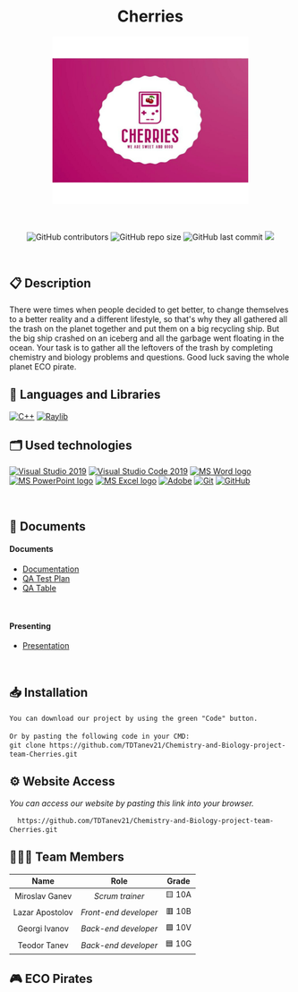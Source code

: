<h1 align="center">Cherries</h1>

<p align = "center">
 <img height="300" width="350" alt="" src = "Chemistry-and-biology-project/images/logo.png" alt = "logo">
</p>

<br>

<p align = "center">
  <img alt="GitHub contributors" src="https://img.shields.io/github/contributors/codingburgas/Chemistry-and-biology-project?style=flat-square">
  <img alt="GitHub repo size" src="https://img.shields.io/github/repo-size/codingburgas/Chemistry-and-biology-project?style=flat-square">
  <img alt="GitHub last commit" src="https://img.shields.io/github/last-commit/codingburgas/Chemistry-and-biology-project?style=flat-square">
  <img src="https://img.shields.io/github/languages/count/codingburgas/Chemistry-and-biology-project?style=flat-square">
</p> 

## 📋 Description
There were times when people decided to get better, to change themselves to a better reality and a different lifestyle, so that's why they all gathered all the trash on the planet together and put them on a big recycling ship. But the big ship crashed on an iceberg and all the garbage went floating in the ocean. Your task is to gather all the leftovers of the trash by completing chemistry and biology problems and questions. Good luck saving the whole planet ECO pirate.

## 🚀 Languages and Libraries
<p align="left">
  <a href="https://www.cplusplus.com/"><img src="https://img.icons8.com/color/48/000000/c-plus-plus-logo.png" alt="C++"/></a>
  <a href="https://www.raylib.com/"><img src ="https://upload.wikimedia.org/wikipedia/commons/f/f4/Raylib_logo.png" alt="Raylib" heigh=48px width=48px/></a>
</p>

## 🗂 Used technologies
<p align="left">
  <a href="https://visualstudio.microsoft.com/"><img src="https://img.icons8.com/fluency/48/000000/visual-studio.png" alt="Visual Studio 2019"/></a>
  <a href="https://code.visualstudio.com/"><img src="https://img.icons8.com/color/48/null/visual-studio-code-2019.png" alt="Visual Studio Code 2019"/></a>
  <a href="https://www.microsoft.com/en-ww/microsoft-365/word"><img src="https://img.icons8.com/fluency/48/000000/microsoft-word-2019.png" alt="MS Word logo" width=48px /></a>
  <a href="https://www.microsoft.com/en-us/microsoft-365/powerpoint"><img src="https://img.icons8.com/fluency/48/000000/microsoft-powerpoint-2019.png" alt="MS PowerPoint logo" width=48px /></a>
  <a href="https://www.microsoft.com/en-us/microsoft-365/excel"><img src="https://img.icons8.com/fluency/48/000000/microsoft-excel-2019.png" alt="MS Excel logo"/></a>
  <a href="https://www.adobe.com/"><img src="https://img.icons8.com/color/48/null/adobe-illustrator--v1.png" alt="Adobe"/></a>
  <a href="https://git-scm.com/"><img src="https://img.icons8.com/color/48/000000/git.png" alt="Git"/></a>
  <a href="https://git-scm.com/"><img src="https://cdn-icons-png.flaticon.com/512/25/25231.png" alt="GitHub" heigh=48px width=48px/></a>
</p> 

## 📝 Documents
 
<h4>Documents</h4>
  <ul>
    <li><a href="">Documentation</a></li>
    <li><a href="">QA Test Plan</a></li>
    <li><a href="">QA Table</a></li>
  </ul> 
<h4>Presenting</h4>
  <ul>    
    <li><a href="">Presentation</a></li>
  </ul> 
   


## 📥 Installation
```
You can download our project by using the green "Code" button.

Or by pasting the following code in your CMD:
git clone https://github.com/TDTanev21/Chemistry-and-Biology-project-team-Cherries.git
```

## ⚙ Website Access

*You can access our website by pasting this link into your browser.*
```
  https://github.com/TDTanev21/Chemistry-and-Biology-project-team-Cherries.git
```

## 👨🏻‍💻 Team Members

| **Name** | **Role** | **Grade** |
| :---:   | :---: | :---: |
| Miroslav Ganev | *Scrum trainer* | 🟨 10A |
| Lazar Apostolov | *Front-end developer*  | 🟥 10B |
| Georgi Ivanov | *Back-end developer*  | 🟩 10V |
| Teodor Tanev |  *Back-end developer*  | 🟦 10G |


## 🎮 ECO Pirates

<img src=""/>

<img src=""/>
